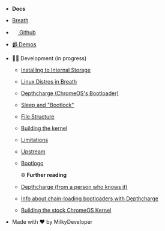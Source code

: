 - **Docs**

- [Breath](/)
- [<img width=15px src="https://upload.wikimedia.org/wikipedia/commons/thumb/9/91/Octicons-mark-github.svg/1024px-Octicons-mark-github.svg.png"> Github](https://github.com/MilkyDeveloper/cb-linux)
- [📹 Demos](/demos)
- 👨‍💻 Development (in progress)
    - [Installing to Internal Storage](/internalstorage)
    - [Linux Distros in Breath](/distros)
    - [Depthcharge (ChromeOS's Bootloader)](/depthcharge)
    - [Sleep and "Bootlock"](/bootlock)
    - [File Structure](/file_structure)
    - [Building the kernel](/kernel)
    - [Limitations](/limitations)
    - [Upstream](/upstream)
    - [Bootlogo](/bootlogo)

        🌐 **Further reading**

    - [Depthcharge (from a person who knows it)](https://libreboot.org/docs/depthcharge/#booting-from-different-mediums)
    - [Info about chain-loading bootloaders with Depthcharge](https://github.com/nh2/chrubuntu-anyos)
    - [Building the stock ChromeOS Kernel](https://github.com/yusefnapora/pixelbook-linux)

- Made with ❤️ by MilkyDeveloper